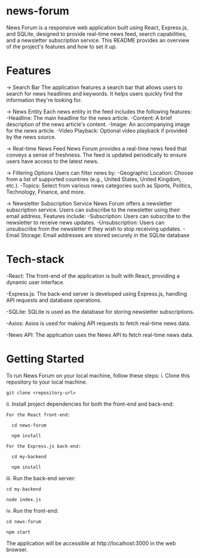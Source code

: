 # news-forum
 News Forum is a responsive web application built using React, Express.js, and SQLite, designed to provide real-time news feed, search capabilities, and a newsletter subscription service. This README provides an overview of the project's features and how to set it up.

# Features
-> Search Bar
The application features a search bar that allows users to search for news headlines and keywords. It helps users quickly find the information they're looking for.

-> News Entity
Each news entity in the feed includes the following features:
  -Headline: The main headline for the news article.
  -Content: A brief description of the news article's content.
  -Image: An accompanying image for the news article.
  -Video Playback: Optional video playback if provided by the news source.
  
-> Real-time News Feed
News Forum provides a real-time news feed that conveys a sense of freshness. The feed is updated periodically to ensure users have access to the latest news.

-> Filtering Options
Users can filter news by:
  -Geographic Location: Choose from a list of supported countries (e.g., United States, United Kingdom, etc.).
  -Topics: Select from various news categories such as Sports, Politics, Technology, Finance, and more.
  
-> Newsletter Subscription Service
News Forum offers a newsletter subscription service. Users can subscribe to the newsletter using their email address. Features include:
  -Subscription: Users can subscribe to the newsletter to receive news updates.
  -Unsubscription: Users can unsubscribe from the newsletter if they wish to stop receiving updates.
  -Email Storage: Email addresses are stored securely in the SQLite database

# Tech-stack
-React: The front-end of the application is built with React, providing a dynamic user interface.

-Express.js: The back-end server is developed using Express.js, handling API requests and database operations.

-SQLite: SQLite is used as the database for storing newsletter subscriptions.

-Axios: Axios is used for making API requests to fetch real-time news data.

-News API: The application uses the News API to fetch real-time news data.


# Getting Started
To run News Forum on your local machine, follow these steps:
i. Clone this repository to your local machine.

    git clone <repository-url>

ii. Install project dependencies for both the front-end and back-end:

    For the React front-end:
    
      cd news-forum
      
      npm install
      
    For the Express.js back-end:
    
      cd my-backend
      
      npm install
      
iii. Run the back-end server:

    cd my-backend
    
    node index.js
    
iv. Run the front-end:

    cd news-forum
    
    npm start
    
The application will be accessible at http://localhost:3000 in the web browser.
